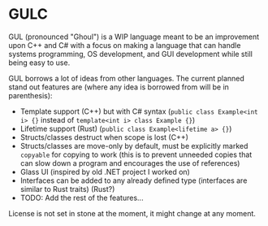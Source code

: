 # GULC

GUL (pronounced "Ghoul") is a WIP language meant to be an improvement upon C++ and C# with a focus on making a language that can handle systems programming, OS development, and GUI development while still being easy to use.

GUL borrows a lot of ideas from other languages. The current planned stand out features are (where any idea is borrowed from will be in parenthesis):
 
 * Template support (C++) but with C# syntax (`public class Example<int i> {}` instead of `template<int i> class Example {}`)
 * Lifetime support (Rust) (`public class Example<lifetime a> {}`)
 * Structs/classes destruct when scope is lost (C++)
 * Structs/classes are move-only by default, must be explicitly marked `copyable` for copying to work (this is to prevent unneeded copies that can slow down a program and encourages the use of references)
 * Glass UI (inspired by old .NET project I worked on)
 * Interfaces can be added to any already defined type (interfaces are similar to Rust traits) (Rust?)
 * TODO: Add the rest of the features...

License is not set in stone at the moment, it might change at any moment.
